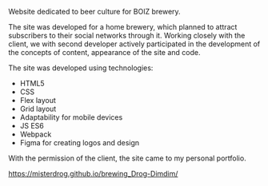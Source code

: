 Website dedicated to beer culture for BOIZ brewery.

The site was developed for a home brewery, which planned to attract subscribers to their social networks through it. Working closely with the client, we with second developer actively participated in the development of the concepts of content, appearance of the site and code.

The site was developed using technologies:

- HTML5
- CSS
- Flex layout
- Grid layout
- Adaptability for mobile devices
- JS ES6
- Webpack
- Figma for creating logos and design

With the permission of the client, the site came to my personal portfolio.

https://misterdrog.github.io/brewing_Drog-Dimdim/